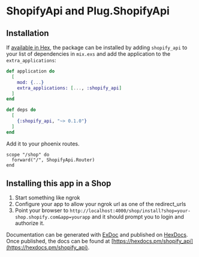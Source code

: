 # ShopifyApi and Plug.ShopifyApi

## Installation

If [available in Hex](https://hex.pm/docs/publish), the package can be installed
by adding `shopify_api` to your list of dependencies in `mix.exs` and add the application to the `extra_applications`:

```elixir
def application do
  [
    mod: {...}
    extra_applications: [..., :shopify_api]
  ]
end

def deps do
  [
    {:shopify_api, "~> 0.1.0"}
  ]
end
```

Add it to your phoenix routes.

```
scope "/shop" do
  forward("/", ShopifyApi.Router)
end
```

## Installing this app in a Shop

1. Start something like ngrok
2. Configure your app to allow your ngrok url as one of the redirect_urls
3. Point your browser to `http://localhost:4000/shop/install?shop=your-shop.shopify.com&app=yourapp` and it should prompt you to login and authorize it.

Documentation can be generated with [ExDoc](https://github.com/elixir-lang/ex_doc)
and published on [HexDocs](https://hexdocs.pm). Once published, the docs can
be found at [https://hexdocs.pm/shopify_api](https://hexdocs.pm/shopify_api).

